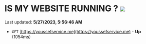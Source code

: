 # IS MY WEBSITE RUNNING ? [![](https://img.shields.io/static/v1?label=Sponsor&message=%E2%9D%A4&logo=GitHub&color=%23fe8e86)](https://github.com/sponsors/<username>)

Last updated: **5/27/2023, 5:56:46 AM**

- `GET` [https://youssefservice.me](https://youssefservice.me) - **Up** (1054ms)
